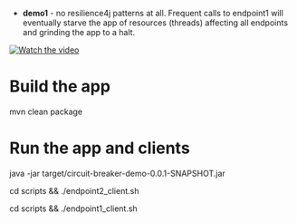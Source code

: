 
* **demo1** - no resilience4j patterns at all. Frequent calls to endpoint1 will eventually starve the app of resources (threads) affecting all endpoints and grinding the app to a halt.

[![Watch the video](https://i9.ytimg.com/vi/bP8rpTYJ10w/mq2.jpg?sqp=CPf6v_IF&rs=AOn4CLCKftGrO2q-W3bfHJzRwvbqWZYsQw)](https://youtu.be/bP8rpTYJ10w)

# Build the app

mvn clean package

# Run the app and clients

java -jar target/circuit-breaker-demo-0.0.1-SNAPSHOT.jar

cd scripts && ./endpoint2_client.sh

cd scripts && ./endpoint1_client.sh
